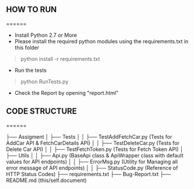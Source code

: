 ## HOW TO RUN
======
* Install Python 2.7 or More
* Please install the required python modules using the requirements.txt in this folder
> python install -r requirements.txt
* Run the tests
> python RunTests.py
* Check the Report by opening "report.html"




## CODE STRUCTURE
======

├── Assigment
│   ├── Tests
│   │   ├── TestAddFetchCar.py (Tests for AddCar API & FetchCarDetails API)
│   │   ├── TestDeleteCar.py (Tests for Delete Car API)
│   │   ├── TestFetchToken.py (Tests for Fetch Token API)
│   ├── Utils
│   │   ├── Api.py (BaseApi class & ApiWrapper class with default values for API endpoints)
│   │   ├── ErrorMsg.py (Utility for Managing all error message of API endpoints)
│   │   ├── StatusCode.py (Reference of HTTP Status Codes)
├── requirements.txt
├── Bug-Report.txt
├── README.md (this/self.document)